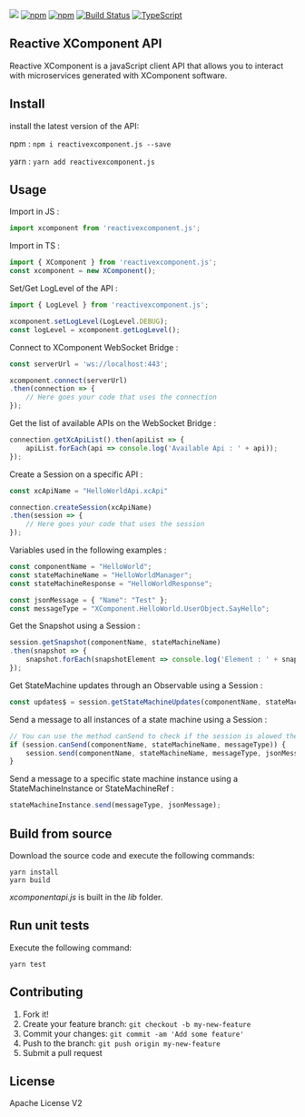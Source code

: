 [![](http://slack.xcomponent.com/badge.svg)](http://slack.xcomponent.com/)
[![npm](https://img.shields.io/npm/v/reactivexcomponent.js.svg)](https://www.npmjs.com/package/reactivexcomponent.js)
[![npm](https://img.shields.io/npm/dt/reactivexcomponent.js.svg)](https://www.npmjs.com/package/reactivexcomponent.js)
[![Build Status](https://travis-ci.org/xcomponent/ReactiveXComponent.js.svg?branch=master)](https://travis-ci.org/xcomponent/ReactiveXComponent.js)
[![TypeScript](https://badges.frapsoft.com/typescript/love/typescript.png?v=101)](https://github.com/ellerbrock/typescript-badges/)


## Reactive XComponent API
Reactive XComponent is a javaScript client API that allows you to interact with microservices generated with XComponent software.

## Install
install the latest version of the API:

npm :
``` npm i reactivexcomponent.js --save ```

yarn :
``` yarn add reactivexcomponent.js ```

## Usage

Import in JS :
```js
import xcomponent from 'reactivexcomponent.js';
```

Import in TS :
```js
import { XComponent } from 'reactivexcomponent.js';
const xcomponent = new XComponent();
```

Set/Get LogLevel of the API :
```js
import { LogLevel } from 'reactivexcomponent.js';

xcomponent.setLogLevel(LogLevel.DEBUG);
const logLevel = xcomponent.getLogLevel();
```

Connect to XComponent WebSocket Bridge :
```js
const serverUrl = 'ws://localhost:443';

xcomponent.connect(serverUrl)
.then(connection => {
    // Here goes your code that uses the connection
});
```

Get the list of available APIs on the WebSocket Bridge :
```js
connection.getXcApiList().then(apiList => {
    apiList.forEach(api => console.log('Available Api : ' + api));
});
```

Create a Session on a specific API :
```js
const xcApiName = "HelloWorldApi.xcApi"

connection.createSession(xcApiName)
.then(session => {
    // Here goes your code that uses the session
});
```

Variables used in the following examples :
```js
const componentName = "HelloWorld";
const stateMachineName = "HelloWorldManager";
const stateMachineResponse = "HelloWorldResponse";

const jsonMessage = { "Name": "Test" };
const messageType = "XComponent.HelloWorld.UserObject.SayHello";
```

Get the Snapshot using a Session :
```js
session.getSnapshot(componentName, stateMachineName)
.then(snapshot => {
    snapshot.forEach(snapshotElement => console.log('Element : ' + snapshotElement));
});
```

Get StateMachine updates through an Observable using a Session :
```js
const updates$ = session.getStateMachineUpdates(componentName, stateMachineResponse);
```

Send a message to all instances of a state machine using a Session :
```js
// You can use the method canSend to check if the session is alowed the send this event to this state machine.
if (session.canSend(componentName, stateMachineName, messageType)) {
    session.send(componentName, stateMachineName, messageType, jsonMessage);
}
```

Send a message to a specific state machine instance using a StateMachineInstance or StateMachineRef :
```js
stateMachineInstance.send(messageType, jsonMessage);
```

## Build from source
Download the source code and execute the following commands:
``` 
yarn install
yarn build    
```
*xcomponentapi.js* is built in the *lib* folder. 

## Run unit tests
Execute the following command:
``` 
yarn test        
```

## Contributing
1. Fork it!
2. Create your feature branch: `git checkout -b my-new-feature`
3. Commit your changes: `git commit -am 'Add some feature'`
4. Push to the branch: `git push origin my-new-feature`
5. Submit a pull request

## License
Apache License V2


